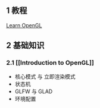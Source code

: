 ## 1 教程
[Learn OpenGL](https://learnopengl-cn.github.io/)

## 2 基础知识
### 2.1 [[Introduction to OpenGL]]
- 核心模式 与 立即渲染模式
- 状态机
- GLFW 与 GLAD
- 环境配置